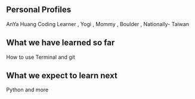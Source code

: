 ## Personal Profiles
AnYa Huang
Coding Learner , Yogi , Mommy , Boulder , Nationally- Taiwan



## What we have learned so far
How to use Terminal and git



## What we expect to learn next
Python and more





